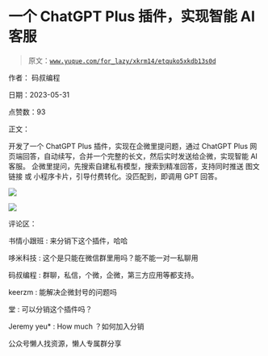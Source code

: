 # 一个 ChatGPT Plus 插件，实现智能 AI 客服

> 原文：[`www.yuque.com/for_lazy/xkrm14/etquko5xkdb13s0d`](https://www.yuque.com/for_lazy/xkrm14/etquko5xkdb13s0d)

作者： 码叔编程

日期：2023-05-31

点赞数：93

正文：

开发了一个 ChatGPT Plus 插件，实现在企微里提问题，通过 ChatGPT Plus 网页端回答，自动续写，合并一个完整的长文，然后实时发送给企微，实现智能 AI 客服。 企微里提问，先搜索自建私有模型，搜索到精准回答，支持同时推送 图文链接 或 小程序卡片，引导付费转化。没匹配到，即调用 GPT 回答。

![](img/36371875e6f4734a0032265d5fbbed12.png)

![](img/1da806ebf7cc3860f9c519c3ecccf5fd.png)

评论区：

书情小跟班 : 来分销下这个插件，哈哈

哆米科技 : 这个是只能在微信群里用吗？能不能一对一私聊用

码叔编程 : 群聊，私信，个微，企微，第三方应用等都支持。

keerzm : 能解决企微封号的问题吗

堂 : 可以分销这个插件吗？

Jeremy yeu* : How much ？如何加入分销

公众号懒人找资源，懒人专属群分享

